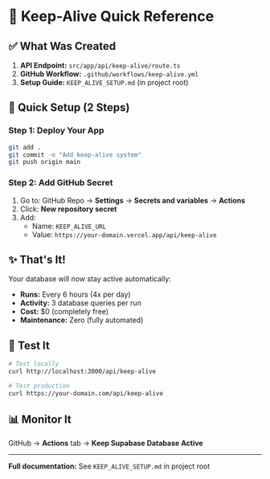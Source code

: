 # 🎯 Keep-Alive Quick Reference

## ✅ What Was Created

1. **API Endpoint:** `src/app/api/keep-alive/route.ts`
2. **GitHub Workflow:** `.github/workflows/keep-alive.yml`
3. **Setup Guide:** `KEEP_ALIVE_SETUP.md` (in project root)

## 🚀 Quick Setup (2 Steps)

### Step 1: Deploy Your App
```bash
git add .
git commit -m "Add keep-alive system"
git push origin main
```

### Step 2: Add GitHub Secret
1. Go to: GitHub Repo → **Settings** → **Secrets and variables** → **Actions**
2. Click: **New repository secret**
3. Add:
   - Name: `KEEP_ALIVE_URL`
   - Value: `https://your-domain.vercel.app/api/keep-alive`

## ✨ That's It!

Your database will now stay active automatically:
- **Runs:** Every 6 hours (4x per day)
- **Activity:** 3 database queries per run
- **Cost:** $0 (completely free)
- **Maintenance:** Zero (fully automated)

## 🧪 Test It

```bash
# Test locally
curl http://localhost:3000/api/keep-alive

# Test production
curl https://your-domain.com/api/keep-alive
```

## 📊 Monitor It

GitHub → **Actions** tab → **Keep Supabase Database Active**

---

**Full documentation:** See `KEEP_ALIVE_SETUP.md` in project root

